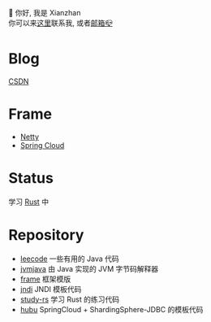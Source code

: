 👋 你好, 我是 Xianzhan
<br>
你可以来[这里](https://github.com/Xianzhan/Xianzhan/issues)联系我, 或者[邮箱📪](mailto:lixianzhan@foxmail.com)

# Blog

[CSDN](https://blog.csdn.net/xianzhan_)

# Frame

- [Netty](https://github.com/Xianzhan/frame/tree/master/netty)
- [Spring Cloud](https://github.com/Xianzhan/frame/tree/master/springcloud)

# Status

学习 [Rust](https://www.rust-lang.org/) 中

# Repository

- [leecode](https://github.com/Xianzhan/leecode)
    一些有用的 Java 代码
- [jvmjava](https://github.com/Xianzhan/jvmjava)
    由 Java 实现的 JVM 字节码解释器
- [frame](https://github.com/Xianzhan/frame)
    框架模版
- [jndi](https://github.com/Xianzhan/jndi)
    JNDI 模板代码
- [study-rs](https://github.com/Xianzhan/study-rs)
    学习 Rust 的练习代码
- [hubu](https://github.com/Xianzhan/hubu)
    SpringCloud + ShardingSphere-JDBC 的模板代码

<!--
**Xianzhan/Xianzhan** is a ✨ _special_ ✨ repository because its `README.md` (this file) appears on your GitHub profile.

Here are some ideas to get you started:

- 🔭 I’m currently working on ...
- 🌱 I’m currently learning ...
- 👯 I’m looking to collaborate on ...
- 🤔 I’m looking for help with ...
- 💬 Ask me about ...
- 📫 How to reach me: ...
- 😄 Pronouns: ...
- ⚡ Fun fact: ...
-->

